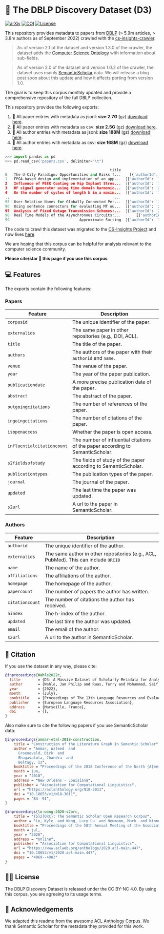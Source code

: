 # 📖 The DBLP Discovery Dataset (D3)

[![arXiv](https://img.shields.io/badge/arXiv-2204.13384-b31b1b.svg)](https://arxiv.org/abs/2204.13384)
[![DOI](https://zenodo.org/badge/DOI/10.5281/zenodo.7069915.svg)](https://doi.org/10.5281/zenodo.7069915)
[![License](https://img.shields.io/badge/License-CC%20BY--NC%204.0-lightgrey.svg)](https://creativecommons.org/licenses/by-nc-sa/4.0/)

This repository provides metadata to papers from [DBLP](dblp.org) (> 5.9m articles, > 3.8m authors as of September 2022) crawled with the [cs-insights-crawler](https://github.com/gipplab/cs-insights-crawler).

> As of version 2.1 of the dataset and version 1.3.0 of the crawler, the dataset adds the [Computer Science Ontology](https://github.com/jpwahle/lrec22-d3-dataset/issues/1) with information about sub-fields.

> As of version 2.0 of the dataset and version 1.0.2 of the crawler, the dataset uses mainly [SemanticScholar](https://semanticscholar.org) data. We will release a blog post soon about this update and how it affects porting from version 1.0.

The goal is to keep this corpus monthly updated and provide a comprehensive repository of the full DBLP collection.

This repository provides the following exports: 
1. 📖 All paper entries with metadata as jsonl: **size 2.7G** (gz) [download here](https://zenodo.org/record/6477785).
2. 📖 All paper entries with metadata as csv: **size 2.5G** (gz) [download here](https://zenodo.org/record/6477785).
3. 🙋 All author entries with metadata as jsonl: **size 188M** (gz) [download here](https://zenodo.org/record/6477785).
4. 🙋 All author entries with metadata as csv: **size 168M** (gz) [download here](https://zenodo.org/record/6477785).

```python
>>> import pandas as pd
>>> pd.read_csv('papers.csv', delimiter="\t")

                                                title                                            authors                  externalids.DBLP                                           abstract
0   The U-City Paradigm: Opportunities and Risks f...    [{'authorId': '2194162', 'name': 'F. Rotondo'}]             journals/fi/Rotondo12  Volunteered Geographic Information (VGI) tools...
1   FPGA-based design and implementation of an app...  [{'authorId': '12653318', 'name': 'Server Kasa...                 conf/fpt/KasapR12  In this paper, we introduce a field-programmab...
2   Influence of PEEK Coating on Hip Implant Stres...  [{'authorId': '1409483450', 'name': 'Jesica An...  journals/cmmm/Anguiano-Sanchez16  Stress shielding is a well-known failure facto...
3   RF signal generator using time domain harmonic...  [{'authorId': '2053358173', 'name': 'Kazuo Nak...      journals/ieiceee/NakanoAIM12  This paper proposes an RF signal generator usi...
4   On the number of cycles of length k in a maxim...  [{'authorId': '144779600', 'name': 'S. Hakimi'...            journals/jgt/HakimiS79  Let G be a maximal planar graph with p vertice...
..                                                ...                                                ...                               ...                                                ...
95  User-Relative Names for Globally Connected Per...  [{'authorId': '144067653', 'name': 'B. Ford'},...      journals/corr/abs-cs-0603076  Personal devices such as mobile phones, digita...
96  Using sentence connectors for evaluating MT ou...  [{'authorId': '2397323', 'name': 'E. M. Visser...      journals/corr/cmp-lg-9608019  This paper elaborates on the design of a machi...
97  Analysis of Fixed Outage Transmission Schemes:...  [{'authorId': '2111193263', 'name': 'Peng Wu'}...       journals/corr/abs-0710-1595  This paper studies the performance of transmis...
98  Real Time Models of the Asynchronous Circuits:...       [{'authorId': '2058949', 'name': 'S. Vlad'}]      journals/corr/abs-cs-0412090  The chapter from the book introduces the delay...
99                                Approximate Sorting  [{'authorId': '1695806', 'name': 'J. Giesen'},...          journals/fuin/GiesenSS09  We show that any comparison based, randomized ...
```


The code to crawl this dataset was migrated to the [CS-Insights Project](https://github.com/gipplab/cs-insights-main) and now lives [here](https://github.com/gipplab/cs-insights-crawler).

We are hoping that this corpus can be helpful for analysis relevant to the computer science community. 

**Please cite/star 🌟 this page if you use this corpus**


## 💻 Features

The exports contain the following features:

### Papers

| Feature | Description |
| --- | --- |
| `corpusid` | The unique identifier of the paper. |
| `externalids` | The same paper in other repositories (e.g., DOI, ACL). |
| `title` | The title of the paper. |
| `authors` | The authors of the paper with their `authorid` and `name`. |
| `venue` | The venue of the paper. |
| `year` | The year of the paper publication. |
| `publicationdate` | A more precise publication date of the paper. |
| `abstract` | The abstract of the paper. |
| `outgoingcitations` | The number of references of the paper. |
| `ingoingcitations` | The number of citations of the paper. |
| `isopenaccess` | Whether the paper is open access. |
| `influentialcitationcount` | The number of influential citations of the paper according to SemanticScholar. |
| `s2fieldsofstudy` | The fields of study of the paper according to SemanticScholar. |
| `publicationtypes` | The publication types of the paper. |
| `journal` | The journal of the paper. |
| `updated` | The last time the paper was updated. |
| `s2url` | A url to the paper in SemanticScholar. |

### Authors

| Feature | Description |
| --- | --- |
| `authorid` | The unique identifier of the author. |
| `externalids` | The same author in other repositories (e.g., ACL, PubMed). This can include `ORCID` |
| `name` | The name of the author. |
| `affiliations` | The affiliations of the author. |
| `homepage` | The homepage of the author. |
| `papercount` | The number of papers the author has written. |
| `citationcount` | The number of citations the author has received. |
| `hindex` | The h-index of the author. |
| `updated` | The last time the author was updated. |
| `email` | The email of the author. |
| `s2url` | A url to the author in SemanticScholar. |

## 📖 Citation

If you use the dataset in any way, please cite:

```bib
@inproceedings{Wahle2022c,
  title        = {D3: A Massive Dataset of Scholarly Metadata for Analyzing the State of Computer Science Research},
  author       = {Wahle, Jan Philip and Ruas, Terry and Mohammad, Saif M. and Gipp, Bela},
  year         = {2022},
  month        = {July},
  booktitle    = {Proceedings of The 13th Language Resources and Evaluation Conference},
  publisher    = {European Language Resources Association},
  address      = {Marseille, France},
  doi          = {},
}
```

Also make sure to cite the following papers if you use SemanticScholar data:

```bib
@inproceedings{ammar-etal-2018-construction,
    title = "Construction of the Literature Graph in Semantic Scholar",
    author = "Ammar, Waleed  and
      Groeneveld, Dirk  and
      Bhagavatula, Chandra  and
      Beltagy, Iz",
    booktitle = "Proceedings of the 2018 Conference of the North {A}merican Chapter of the Association for Computational Linguistics: Human Language Technologies, Volume 3 (Industry Papers)",
    month = jun,
    year = "2018",
    address = "New Orleans - Louisiana",
    publisher = "Association for Computational Linguistics",
    url = "https://aclanthology.org/N18-3011",
    doi = "10.18653/v1/N18-3011",
    pages = "84--91",
}
```

```bib
@inproceedings{lo-wang-2020-s2orc,
    title = "{S}2{ORC}: The Semantic Scholar Open Research Corpus",
    author = "Lo, Kyle  and Wang, Lucy Lu  and Neumann, Mark  and Kinney, Rodney  and Weld, Daniel",
    booktitle = "Proceedings of the 58th Annual Meeting of the Association for Computational Linguistics",
    month = jul,
    year = "2020",
    address = "Online",
    publisher = "Association for Computational Linguistics",
    url = "https://www.aclweb.org/anthology/2020.acl-main.447",
    doi = "10.18653/v1/2020.acl-main.447",
    pages = "4969--4983"
}
```

## 🧑‍⚖️ License

The DBLP Discovery Dataset is released under the CC BY-NC 4.0. By using this corpus, you are agreeing to its usage terms.


## 🙏 Acknowledgements
We adapted this readme from the awesome [ACL Anthology Corpus](https://github.com/shauryr/ACL-anthology-corpus).
We thank Semantic Scholar for the metadata they provided for this work.

